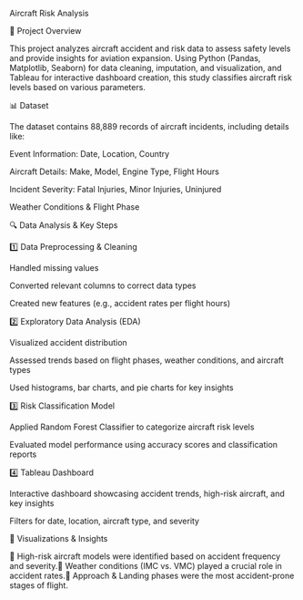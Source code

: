 Aircraft Risk Analysis

📌 Project Overview

This project analyzes aircraft accident and risk data to assess safety levels and provide insights for aviation expansion. Using Python (Pandas, Matplotlib, Seaborn) for data cleaning, imputation, and visualization, and Tableau for interactive dashboard creation, this study classifies aircraft risk levels based on various parameters.

📊 Dataset

The dataset contains 88,889 records of aircraft incidents, including details like:

Event Information: Date, Location, Country

Aircraft Details: Make, Model, Engine Type, Flight Hours

Incident Severity: Fatal Injuries, Minor Injuries, Uninjured

Weather Conditions & Flight Phase

🔍 Data Analysis & Key Steps

1️⃣ Data Preprocessing & Cleaning

Handled missing values

Converted relevant columns to correct data types

Created new features (e.g., accident rates per flight hours)

2️⃣ Exploratory Data Analysis (EDA)

Visualized accident distribution

Assessed trends based on flight phases, weather conditions, and aircraft types

Used histograms, bar charts, and pie charts for key insights

3️⃣ Risk Classification Model

Applied Random Forest Classifier to categorize aircraft risk levels

Evaluated model performance using accuracy scores and classification reports

4️⃣ Tableau Dashboard

Interactive dashboard showcasing accident trends, high-risk aircraft, and key insights

Filters for date, location, aircraft type, and severity

📌 Visualizations & Insights

🔹 High-risk aircraft models were identified based on accident frequency and severity.🔹 Weather conditions (IMC vs. VMC) played a crucial role in accident rates.🔹 Approach & Landing phases were the most accident-prone stages of flight.
